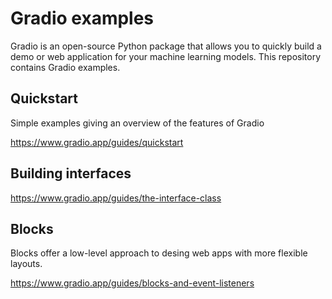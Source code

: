 # Gradio examples

Gradio is an open-source Python package that allows you to quickly build a demo or web application for your machine learning models. This repository contains Gradio examples.

## Quickstart

Simple examples giving an overview of the features of Gradio

https://www.gradio.app/guides/quickstart

## Building interfaces

https://www.gradio.app/guides/the-interface-class

## Blocks

Blocks offer a low-level approach to desing web apps with more flexible layouts.

https://www.gradio.app/guides/blocks-and-event-listeners
